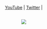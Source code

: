 <p align='center'>
  <a href="https://www.youtube.com/watch?v=vcgC1-GBAT0">YouTube</a> |
  <a href="https://twitter.com/lRRESPECTUEUX">Twitter</a> |
</p>

<p align="center"><br>
  <a href="https://github.com/lRRESPECTUEUX">
    <img src="https://discord.c99.nl/widget/theme-1/526088491877007361.png"/>
     </a>
</p>
